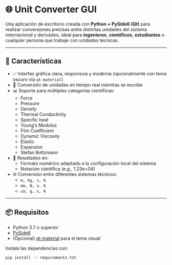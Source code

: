# 🌐 Unit Converter GUI
Una aplicación de escritorio creada con **Python + PySide6 (Qt)** para realizar conversiones precisas entre distintas unidades del sistema internacional y derivados, ideal para **ingenieros**, **científicos**, **estudiantes** o cualquier persona que trabaje con unidades técnicas.

---

## 🚀 Características

- ✅ Interfaz gráfica clara, responsiva y moderna (opcionalmente con tema oscuro vía `qt-material`)
- 🔁 Conversión de unidades en tiempo real mientras se escribe
- 📊 Soporte para múltiples categorías científicas:
  - Force
  - Pressure
  - Density
  - Thermal Conductivity
  - Specific heat
  - Young’s Modulus
  - Film Coefficient
  - Dynamic Viscosity
  - Elastic
  - Expansion
  - Stefan Boltzmann
- 🔣 Resultados en:
  - Formato numérico adaptado a la configuración local del sistema
  - Notación científica (e.g., 1.23e+04)
- 🌐 Conversión entre diferentes sistemas técnicos:
  - `m, kg, s, K`
  - `mm, N, s, K`
  - `cm, g, s, K`

---

## 📦 Requisitos

- Python 3.7 o superior
- [PySide6](https://pypi.org/project/PySide6/)
- (Opcional) [qt-material](https://github.com/UN-GCPDS/qt-material) para el tema visual

Instala las dependencias con:

```bash
pip install -r requirements.txt

